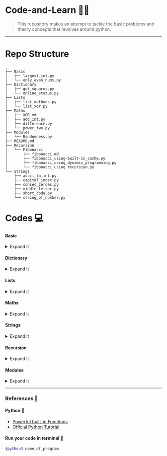 # Code-and-Learn :man_technologist:
> This repository makes an attempt to tackle the basic problems and theory concepts that revolves around python.
-------------------------------------------------------

# Repo Structure

```
.
├── Basic
│   ├── largest_int.py
│   └── only_even_nums.py
├── Dictionary
│   ├── get_squares.py
│   └── online_status.py
├── Lists
│   ├── list_methods.py
│   └── list_xor.py
├── Maths
│   ├── XOR.md
│   ├── add_int.py
│   ├── difference.py
│   └── power_two.py
├── Modules
│   └── Randomness.py
├── README.md
├── Recursion
│   └── Fibonacci
│       ├── fibonacci.md
│       ├── fibonacci_using-built-in_cache.py
│       ├── fibonacci_using_dynamic_programming.py
│       └── fibonacci_using_recursion.py
└── Strings
    ├── ascii_to_int.py
    ├── capital_index.py
    ├── consec_zeroes.py
    ├── middle_letter.py
    ├── short_code.py
    └── string_of_number.py
```
# Codes :computer:

#### Basic
<details>
<summary>Expand it</summary>

- [largest-int](./Basic/largest_int.py)

- [only_even_nums](./Basic/only_even_nums.py)
</details>

#### Dictionary
<details>
<summary>Expand it </summary>


- [Squares](./Dictionary/get_squares.py)

- [Online_Stauts](./Dictionary/online_status.py)

</details>

#### Lists
<details>
<summary>Expand it </summary>


- [list_methods](./Lists/list_methods.py)

- [list_xor](./Lists/list_xor.py)

</details>

#### Maths
<details>
<summary>Expand it </summary>


- [Add_integer](./Maths/add_int.py)

- [Difference_of_two_integers_without_arithmetic_operators](./Maths/difference.py)

- [Power_of_two](./Maths/power_two.py)

</details>

#### Strings
<details>
<summary>Expand it </summary>


- [Capital_index](./Strings/capital_index.py)

- [Middle_letter](./Strings/middle_letter.py)

- [short_code](./Strings/short_code.py)

- [consec_zeroes](./Strings/consec_zeroes.py)

- [Ascii_to_int](./Strings/ascii_to_int.py)

- [String of number](./Strings/string_of_number.py)

</details>

#### Recursion
<details>
<summary>Expand it </summary>

 ### Fibonacci
  <details>
  <summary>Expand it </summary>

  - [Method1 Using recursion](./Recursion/Fibonacci/fibonacci_using_recursion.py)


  - [Method2 Using Dynamic Programming](./Recursion/Fibonacci/fibonacci_using_dynamic_programming.py)
  
  - [Methd3 Using in-built Cache module](./Recursion/Fibonacci/fibonacci_using-built-in_cache.py)


  </details>
</details>

#### Modules
<details>
<summary>Expand it </summary>


- [Randomness](./Modules/Randomness.py)


</details>

------------------------------------------------------------
### References :scroll:

#### Python :snake:
- [Powerful built-in Functions](https://docs.python.org/3/library/functions.html#built-in-functions)
- [Official Python Tutorial](https://docs.python.org/3/tutorial/index.html) 


#### Run your code in terminal :white_square_button:
```bash 
$python3 name_of_program
```